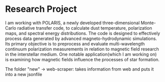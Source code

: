 # Research Project
I am working with POLARIS, a newly developed three-dimensional Monte-Carlo radiative transfer code, to calculate dust temperature, polarization maps, and spectral energy distributions. The code is designed to effectively process data generated by advanced magneto-hydrodynamic simulations. Its primary objective is to preprocess and evaluate multi-wavelength continuum polarization measurements in relation to magnetic field research in the interstellar medium. One notable application(which I am working on) is examining how magnetic fields influence the processes of star formation.


The folder "new" -> web-scraper: takes information from web and puts it into a new jsonfile